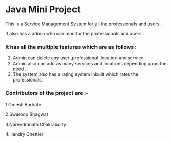 # Java Mini Project

  This is a Service Management System for all the professionals and users .
  
  It also has a admin who can monitor the professionals and users .

### It has all the multiple features which are as follows:

1. Admin can delete any user ,professional ,location and service .
2. Admin also can add as many services and locations depending upon the need .
3. The system also has a rating system inbuilt which rates the professionals.

### Contributors of the project are :-
1.Omesh Barhate

2.Swaroop Bhagwat

3.Narendranath Chakraborty

4.Hendry Chettier
